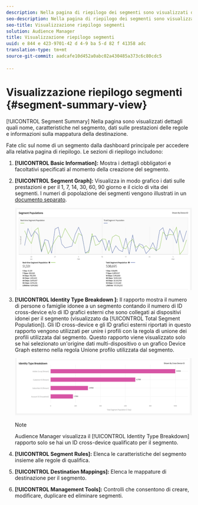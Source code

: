 ```yaml
---
description: Nella pagina di riepilogo dei segmenti sono visualizzati dettagli quali nome, caratteristiche nel segmento, regole, dati sulle prestazioni e informazioni sulla mappatura della destinazione.
seo-description: Nella pagina di riepilogo dei segmenti sono visualizzati dettagli quali nome, caratteristiche nel segmento, regole, dati sulle prestazioni e informazioni sulla mappatura della destinazione.
seo-title: Visualizzazione riepilogo segmenti
solution: Audience Manager
title: Visualizzazione riepilogo segmenti
uuid: e 844 e 423-9701-42 d 4-9 ba 5-d 82 f 41358 adc
translation-type: tm+mt
source-git-commit: aadcafe10d452a0abc02a430485a373c6c80cdc5

---
```



# Visualizzazione riepilogo segmenti {#segment-summary-view}

[!UICONTROL Segment Summary] Nella pagina sono visualizzati dettagli quali nome, caratteristiche nel segmento, dati sulle prestazioni delle regole e informazioni sulla mappatura della destinazione.

Fate clic sul nome di un segmento dalla dashboard principale per accedere alla relativa pagina di riepilogo. Le sezioni di riepilogo includono:

1. **[!UICONTROL Basic Information]:** Mostra i dettagli obbligatori e facoltativi specificati al momento della creazione del segmento.
1. **[!UICONTROL Segment Graph]:** Visualizza in modo grafico i dati sulle prestazioni e per il 1, 7, 14, 30, 60, 90 giorno e il ciclo di vita dei segmenti. I numeri di popolazione dei segmenti vengono illustrati in un [documento separato](../../features/segments/segment-builder-data.md).

   ![segmenti-grafico](assets/segment-graph.png)

1. **[!UICONTROL Identity Type Breakdown ]:** Il rapporto mostra il numero di persone o famiglie idonee a un segmento contando il numero di ID cross-device e/o di ID grafici esterni che sono collegati ai dispositivi idonei per il segmento (visualizzato da [!UICONTROL Total Segment Population]). Gli ID cross-device e gli ID grafici esterni riportati in questo rapporto vengono utilizzati per unire i profili con la regola di unione dei profili utilizzata dal segmento. Questo rapporto viene visualizzato solo se hai selezionato un'origine dati multi-dispositivo o un grafico Device Graph esterno nella regola Unione profilo utilizzata dal segmento.

   ![segmenti-grafico](assets/segment-type.png)

   >[!NOTE]
   >
   >Audience Manager visualizza il [!UICONTROL Identity Type Breakdown] rapporto solo se hai un ID cross-device qualificato per il segmento.

1. **[!UICONTROL Segment Rules]:** Elenca le caratteristiche del segmento insieme alle regole di qualifica.
1. **[!UICONTROL Destination Mappings]:** Elenca le mappature di destinazione per il segmento.
1. **[!UICONTROL Management Tools]:** Controlli che consentono di creare, modificare, duplicare ed eliminare segmenti.